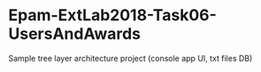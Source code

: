 # Epam-ExtLab2018-Task06-UsersAndAwards
 Sample tree layer architecture project (console app UI, txt files DB)
